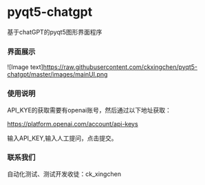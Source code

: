 # pyqt5-chatgpt
基于chatGPT的pyqt5图形界面程序

### 界面展示

![Image text]https://raw.githubusercontent.com/ckxingchen/pyqt5-chatgpt/master/images/mainUI.png

### 使用说明

API_KYE的获取需要有openai账号，然后通过以下地址获取：

https://platform.openai.com/account/api-keys

输入API_KEY,输入人工提问，点击提交。



### 联系我们

自动化测试、测试开发收徒：ck_xingchen
